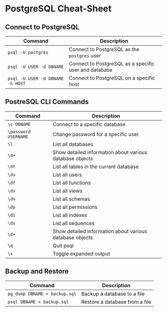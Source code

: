 # PostgreSQL Cheat-Sheet

## Connect to PostgreSQL

| Command | Description |
| --- | --- |
| `psql -U postgres` | Connect to PostgreSQL as the `postgres` user |
| `psql -U USER -d DBNAME` | Connect to PostgreSQL as a specific user and database |
| `psql -U USER -d DBNAME -h HOST` | Connect to PostgreSQL on a specific host |

## PostreSQL CLI Commands

| Command | Description |
| --- | --- |
| `\c DBNAME` | Connect to a specific database |
| `\password USERNAME` | Change password for a specific user |
| `\l` | List all databases |
| `\d+` | Show detailed information about various database objects |
| `\dt` | List all tables in the current database |
| `\du` | List all users |
| `\df` | List all functions |
| `\dv` | List all views |
| `\dn` | List all schemas |
| `\dp` | List all permissions |
| `\di` | List all indexes |
| `\ds` | List all sequences |
| `\d+` | Show detailed information about various database objects |
| `\q` | Quit psql |
| `\x` | Toggle expanded output |

## Backup and Restore

| Command | Description |
| --- | --- |
| `pg_dump DBNAME > backup.sql` | Backup a database to a file |
| `psql DBNAME < backup.sql` | Restore a database from a file |
